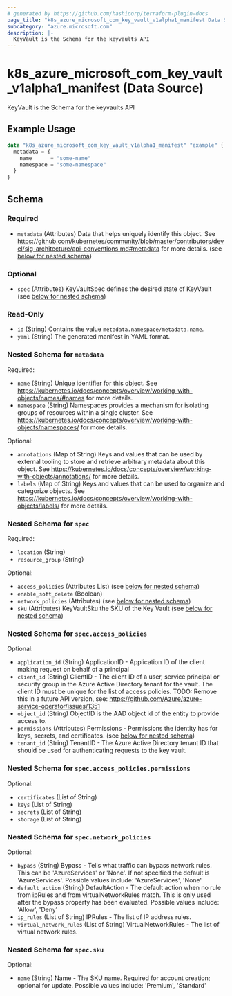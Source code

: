 ```yaml
---
# generated by https://github.com/hashicorp/terraform-plugin-docs
page_title: "k8s_azure_microsoft_com_key_vault_v1alpha1_manifest Data Source - terraform-provider-k8s"
subcategory: "azure.microsoft.com"
description: |-
  KeyVault is the Schema for the keyvaults API
---
```


# k8s_azure_microsoft_com_key_vault_v1alpha1_manifest (Data Source)

KeyVault is the Schema for the keyvaults API

## Example Usage

```terraform
data "k8s_azure_microsoft_com_key_vault_v1alpha1_manifest" "example" {
  metadata = {
    name      = "some-name"
    namespace = "some-namespace"
  }
}
```

<!-- schema generated by tfplugindocs -->
## Schema

### Required

- `metadata` (Attributes) Data that helps uniquely identify this object. See https://github.com/kubernetes/community/blob/master/contributors/devel/sig-architecture/api-conventions.md#metadata for more details. (see [below for nested schema](#nestedatt--metadata))

### Optional

- `spec` (Attributes) KeyVaultSpec defines the desired state of KeyVault (see [below for nested schema](#nestedatt--spec))

### Read-Only

- `id` (String) Contains the value `metadata.namespace/metadata.name`.
- `yaml` (String) The generated manifest in YAML format.

<a id="nestedatt--metadata"></a>
### Nested Schema for `metadata`

Required:

- `name` (String) Unique identifier for this object. See https://kubernetes.io/docs/concepts/overview/working-with-objects/names/#names for more details.
- `namespace` (String) Namespaces provides a mechanism for isolating groups of resources within a single cluster. See https://kubernetes.io/docs/concepts/overview/working-with-objects/namespaces/ for more details.

Optional:

- `annotations` (Map of String) Keys and values that can be used by external tooling to store and retrieve arbitrary metadata about this object. See https://kubernetes.io/docs/concepts/overview/working-with-objects/annotations/ for more details.
- `labels` (Map of String) Keys and values that can be used to organize and categorize objects. See https://kubernetes.io/docs/concepts/overview/working-with-objects/labels/ for more details.


<a id="nestedatt--spec"></a>
### Nested Schema for `spec`

Required:

- `location` (String)
- `resource_group` (String)

Optional:

- `access_policies` (Attributes List) (see [below for nested schema](#nestedatt--spec--access_policies))
- `enable_soft_delete` (Boolean)
- `network_policies` (Attributes) (see [below for nested schema](#nestedatt--spec--network_policies))
- `sku` (Attributes) KeyVaultSku the SKU of the Key Vault (see [below for nested schema](#nestedatt--spec--sku))

<a id="nestedatt--spec--access_policies"></a>
### Nested Schema for `spec.access_policies`

Optional:

- `application_id` (String) ApplicationID -  Application ID of the client making request on behalf of a principal
- `client_id` (String) ClientID - The client ID of a user, service principal or security group in the Azure Active Directory tenant for the vault. The client ID must be unique for the list of access policies. TODO: Remove this in a future API version, see: https://github.com/Azure/azure-service-operator/issues/1351
- `object_id` (String) ObjectID is the AAD object id of the entity to provide access to.
- `permissions` (Attributes) Permissions - Permissions the identity has for keys, secrets, and certificates. (see [below for nested schema](#nestedatt--spec--access_policies--permissions))
- `tenant_id` (String) TenantID - The Azure Active Directory tenant ID that should be used for authenticating requests to the key vault.

<a id="nestedatt--spec--access_policies--permissions"></a>
### Nested Schema for `spec.access_policies.permissions`

Optional:

- `certificates` (List of String)
- `keys` (List of String)
- `secrets` (List of String)
- `storage` (List of String)



<a id="nestedatt--spec--network_policies"></a>
### Nested Schema for `spec.network_policies`

Optional:

- `bypass` (String) Bypass - Tells what traffic can bypass network rules. This can be 'AzureServices' or 'None'.  If not specified the default is 'AzureServices'. Possible values include: 'AzureServices', 'None'
- `default_action` (String) DefaultAction - The default action when no rule from ipRules and from virtualNetworkRules match. This is only used after the bypass property has been evaluated. Possible values include: 'Allow', 'Deny'
- `ip_rules` (List of String) IPRules - The list of IP address rules.
- `virtual_network_rules` (List of String) VirtualNetworkRules - The list of virtual network rules.


<a id="nestedatt--spec--sku"></a>
### Nested Schema for `spec.sku`

Optional:

- `name` (String) Name - The SKU name. Required for account creation; optional for update. Possible values include: 'Premium', 'Standard'
